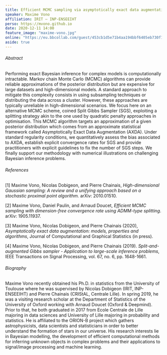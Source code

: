 ```yaml
---
title: Efficient MCMC sampling via asymptotically exact data augmentation
speaker: Maxime Vono
affiliation: IRIT — INP-ENSEEIHT
perso: https://mvono.github.io
date: 2020-12-11 14:00
feature_image: "maxime-vono.jpg"
online: "https://eu.bbcollab.com/guest/453cb1d5e71b4aa194bbf6405eb730f1"
aside: true
---
```


###### Abstract
Performing exact Bayesian inference for complex models is computationally intractable. Markov chain Monte Carlo (MCMC) algorithms can provide reliable approximations of the posterior distribution but are expensive for large datasets and high-dimensional models. A standard approach to mitigate this complexity consists in using subsampling techniques or distributing the data across a cluster. However, these approaches are typically unreliable in high-dimensional scenarios. We focus here on an alternative MCMC scheme, coined Split Gibbs Sampler (SGS), exploiting a splitting strategy akin to the one used by quadratic penalty approaches in optimisation. This MCMC algorithm targets an approximation of a given posterior distribution which comes from an approximate statistical framework called Asymptotically Exact Data Augmentation (AXDA). Under standard regularity conditions, we quantitatively assess the bias associated to AXDA, establish explicit convergence rates for SGS and provide practitioners with explicit guidelines to fix the number of SGS steps. We finally support our methodology with numerical illustrations on challenging Bayesian inference problems.

###### References 
[1] Maxime Vono, Nicolas Dobigeon, and Pierre Chainais, *High-dimensional Gaussian sampling: A review and a unifying approach based on a stochastic proximal point algorithm.* arXiv: 2010.01510.

[2] Maxime Vono, Daniel Paulin, and Arnaud Doucet, *Efficient MCMC sampling with dimension-free convergence rate using ADMM-type splitting*. arXiv: 1905.11937.

[3] Maxime Vono, Nicolas Dobigeon, and Pierre Chainais (2020), *Asymptotically exact data augmentation: models, properties and algorithms*, Journal of Computational and Graphical Statistics (in press).

[4] Maxime Vono, Nicolas Dobigeon, and Pierre Chainais (2019). *Split-and-augmented Gibbs sampler - Application to large-scale inference problems*, IEEE Transactions on Signal Processing, vol. 67, no. 6, pp. 1648-1661.

###### Biography
Maxime Vono recently obtained his Ph.D. in statistics from the University of Toulouse where he was supervised by Nicolas Dobigeon (IRIT, INP-ENSEEIHT) and Pierre Chainais (CRIStAL, Centrale Lille). In spring 2019, he was a visiting research scholar at the Department of Statistics of the University of Oxford working with Arnaud Doucet (Oxford & Deepmind). Prior to that, he both graduated in 2017 from Ecole Centrale de Lille majoring in data sciences and University of Lille majoring in probability and statistics. He is affiliated to the ORION-B project which gathers astrophysicists, data scientists and statisticians in order to better understand the formation of stars in our universe. His research interests lie in Bayesian modelling, the development of efficient computational methods for inferring unknown objects in complex problems and their applications to signal/image processing and machine learning.
